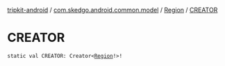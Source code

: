 [tripkit-android](../../index.md) / [com.skedgo.android.common.model](../index.md) / [Region](index.md) / [CREATOR](./-c-r-e-a-t-o-r.md)

# CREATOR

`static val CREATOR: Creator<`[`Region`](index.md)`!>!`